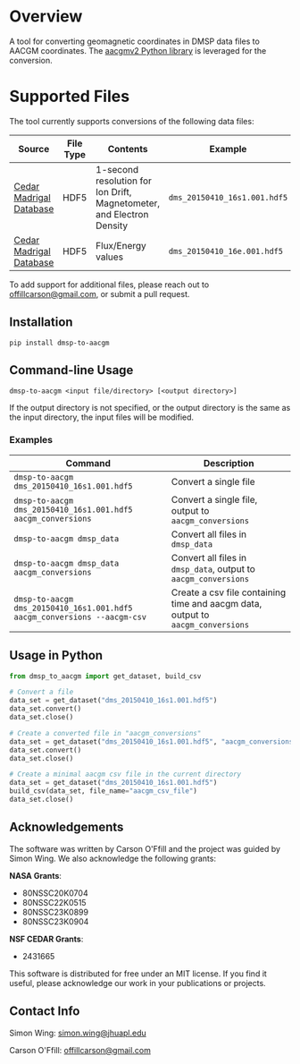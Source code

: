 # Overview

A tool for converting geomagnetic coordinates in DMSP data files to AACGM coordinates. The [aacgmv2 Python library](https://github.com/aburrell/aacgmv2) is leveraged for the conversion.


# Supported Files
The tool currently supports conversions of the following data files:

| **Source**                     | **File Type** | **Contents**                                | **Example**                   |
|--------------------------------|---------------|--------------------------------------------|--------------------------------|
| [Cedar Madrigal Database](http://cedar.openmadrigal.org)        | HDF5          | 1-second resolution for Ion Drift, Magnetometer, and Electron Density | `dms_20150410_16s1.001.hdf5`  |
| [Cedar Madrigal Database](http://cedar.openmadrigal.org)        | HDF5          | Flux/Energy values                         | `dms_20150410_16e.001.hdf5`   |

To add support for additional files, please reach out to offillcarson@gmail.com, or submit a pull request.

## Installation

```pip install dmsp-to-aacgm```

## Command-line Usage

```dmsp-to-aacgm <input file/directory> [<output directory>]```

If the output directory is not specified, or the output directory is the same as the input directory, the input files will be modified.

### Examples

| **Command**                                        | **Description**                                      |
|---------------------------------------------------|------------------------------------------------------|
| `dmsp-to-aacgm dms_20150410_16s1.001.hdf5`        | Convert a single file                                |
| `dmsp-to-aacgm dms_20150410_16s1.001.hdf5 aacgm_conversions` | Convert a single file, output to `aacgm_conversions` |
| `dmsp-to-aacgm dmsp_data`                         | Convert all files in `dmsp_data`                     |
| `dmsp-to-aacgm dmsp_data aacgm_conversions`       | Convert all files in `dmsp_data`, output to `aacgm_conversions` |
| `dmsp-to-aacgm dms_20150410_16s1.001.hdf5 aacgm_conversions --aacgm-csv` | Create a csv file containing time and aacgm data, output to `aacgm_conversions` |

## Usage in Python

```python
from dmsp_to_aacgm import get_dataset, build_csv

# Convert a file
data_set = get_dataset("dms_20150410_16s1.001.hdf5")
data_set.convert()
data_set.close()

# Create a converted file in "aacgm_conversions"
data_set = get_dataset("dms_20150410_16s1.001.hdf5", "aacgm_conversions/dms_20150410_16s1.001.hdf5")
data_set.convert()
data_set.close()

# Create a minimal aacgm csv file in the current directory
data_set = get_dataset("dms_20150410_16s1.001.hdf5")
build_csv(data_set, file_name="aacgm_csv_file")
data_set.close()
```

## Acknowledgements

The software was written by Carson O'Ffill and the project was guided by Simon Wing. We also acknowledge the following grants:

**NASA Grants**:
- 80NSSC20K0704
- 80NSSC22K0515
- 80NSSC23K0899
- 80NSSC23K0904

**NSF CEDAR Grants**:
- 2431665

This software is distributed for free under an MIT license. If you find it useful, please acknowledge our work in your publications or projects.

## Contact Info

Simon Wing: simon.wing@jhuapl.edu

Carson O'Ffill: offillcarson@gmail.com